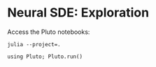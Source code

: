 # Neural SDE: Exploration

Access the Pluto notebooks:

```
julia --project=.

using Pluto; Pluto.run()
```